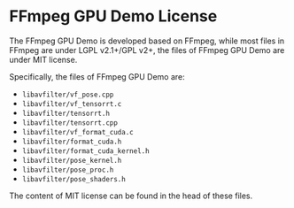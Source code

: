 # FFmpeg GPU Demo License

The FFmpeg GPU Demo is developed based on FFmpeg, while most files in FFmpeg are under LGPL v2.1+/GPL v2+, the files of FFmpeg GPU Demo are under MIT license. 

Specifically, the files of FFmpeg GPU Demo are:

- `libavfilter/vf_pose.cpp`
- `libavfilter/vf_tensorrt.c`
- `libavfilter/tensorrt.h`
- `libavfilter/tensorrt.cpp`
- `libavfilter/vf_format_cuda.c`
- `libavfilter/format_cuda.h`
- `libavfilter/format_cuda_kernel.h`
- `libavfilter/pose_kernel.h`
- `libavfilter/pose_proc.h`
- `libavfilter/pose_shaders.h`

The content of MIT license can be found in the head of these files.
